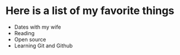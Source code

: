 # Here is a list of my favorite things
- Dates with my wife
- Reading
- Open source
- Learning Git and Github
